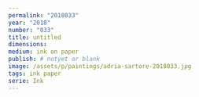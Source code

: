 ```yaml
---
permalink: "2018033"
year: "2018"
number: "033"
title: untitled
dimensions:
medium: ink on paper
publish: # notyet or blank
image: /assets/p/paintings/adria-sartore-2018033.jpg
tags: ink paper
serie: Ink
---
```

